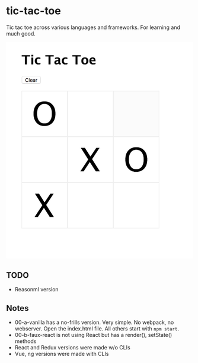 # tic-tac-toe
Tic tac toe across various languages and frameworks. For learning and much good.

![Alt text](/screenshots/tictactoe.png?raw=true  "Tic Tac Toe Screenshot" )

## TODO
- Reasonml version

## Notes
- 00-a-vanilla has a no-frills version. Very simple. No webpack, no webserver. Open the index.html file. All others start with `npm start`.
- 00-b-faux-react is not using React but has a render(), setState() methods
- React and Redux versions were made w/o CLIs
- Vue, ng versions were made with CLIs
